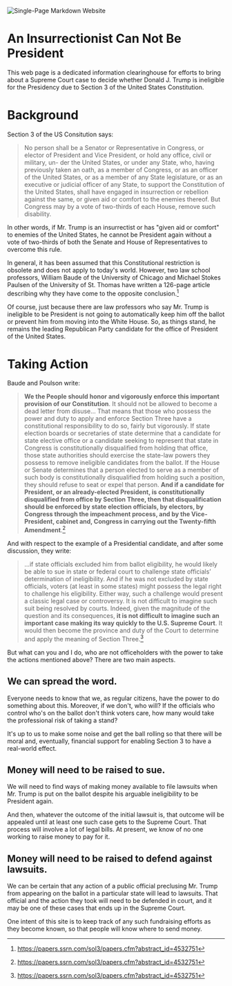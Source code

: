 ![Single-Page Markdown Website](images/Section3Big3.svg)
# An Insurrectionist Can Not Be President
This web page is a dedicated information clearinghouse for efforts to bring about a Supreme Court case to decide whether Donald J. Trump is ineligible for the Presidency due to Section 3 of the United States Constitution.
# Background
Section 3 of the US Consitution says: 
> No person shall be a Senator or Representative in Congress, or elector of President and Vice President, or hold any office, civil or military, un- der the United States, or under any State, who, having previously taken an oath, as a member of Congress, or as an officer of the United States, or as a member of any State legislature, or as an executive or judicial officer of any State, to support the Constitution of the United States, shall have engaged in insurrection or rebellion against the same, or given aid or comfort to the enemies thereof. But Congress may by a vote of two-thirds of each House, remove such disability. 

In other words, if Mr. Trump is an insurrectist or has "given aid or comfort" to enemies of the United States, he cannot be President again without a vote of two-thirds of both the Senate and House of Representatives to overcome this rule.

In general, it has been assumed that this Constitutional restriction is obsolete and does not apply to today's world. However, two law school professors, William Baude of the University of Chicago and Michael Stokes Paulsen of the University of St. Thomas have written a 126-page article describing why they have come to the opposite conclusion.[^1]

Of course, just because there are law professors who say Mr. Trump is ineligible to be President is not going to automatically keep him off the ballot or prevent him from moving into the White House. So, as things stand, he remains the leading Republican Party candidate for the office of President of the United States.

# Taking Action
Baude and Poulson write:
> **We the People should honor and vigorously enforce this important provision of our Constitution**. It should not be allowed to become a dead letter from disuse... That means that those who possess the power and duty to apply and enforce Section Three have a constitutional responsibility to do so, fairly but vigorously. If state election boards or secretaries of state determine that a candidate for state elective office or a candidate seeking to represent that state in Congress is constitutionally disqualified from holding that office, those state authorities should exercise the state-law powers they possess to remove ineligible candidates from the ballot. If the House or Senate determines that a person elected to serve as a member of such body is constitutionally disqualified from holding such a position, they should refuse to seat or expel that person. **And if a candidate for President, or an already-elected President, is constitutionally disqualified from office by Section Three, then that disqualification should be enforced by state election officials, by electors, by Congress through the impeachment process, and by the Vice-President, cabinet and, Congress in carrying out the Twenty-fifth Amendment**.[^1]


And with respect to the example of a Presidential candidate, and after some discussion, they write:
> ...if state officials excluded him from ballot eligibility, he would likely be able to sue in state or federal court to challenge state officials’ determination of ineligibility. And if he was not excluded by state officials, voters (at least in some states) might possess the legal right to challenge his eligibility. Either way, such a challenge would present a classic legal case or controversy. It is not difficult to imagine such suit being resolved by courts. Indeed, given the magnitude of the question and its consequences, **it is not difficult to imagine such an important case making its way quickly to the U.S. Supreme Court**. It would then become the province and duty of the Court to determine and apply the meaning of Section Three.[^1]


But what can you and I do, who are not officeholders with the power to take the actions mentioned above? There are two main aspects.

## We can spread the word.
Everyone needs to know that we, as regular citizens, have the power to do something about this. Moreover, if we don't, who will? If the officials who control who's on the ballot don't think voters care, how many would take the professional risk of taking a stand? 

It's up to us to make some noise and get the ball rolling so that there will be moral and, eventually, financial support for enabling Section 3 to have a real-world effect.


## Money will need to be raised to sue.
We will need to find ways of making money available to file lawsuits when Mr. Trump is put on the ballot despite his arguable ineligibility to be President again. 

And then, whatever the outcome of the initial lawsuit is, that outcome will be appealed until at least one such case gets to the Supreme Court. That process will involve a lot of legal bills. At present, we know of no one working to raise money to pay for it.

## Money will need to be raised to defend against lawsuits.
We can be certain that any action of a public official preclusing Mr. Trump from appearing on the ballot in a particular state will lead to lawsuits. That official and the action they took will need to be defended in court, and it may be one of these cases that ends up in the Supreme Court.

One intent of this site is to keep track of any such fundraising efforts as they become known, so that people will know where to send money. 




[^1]: https://papers.ssrn.com/sol3/papers.cfm?abstract_id=4532751





